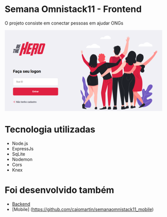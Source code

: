 # Semana Omnistack11 - Frontend

O projeto consiste em conectar pessoas em ajudar ONGs

![](https://github.com//caiomartin/semanaomnistack11_frontend/blob/master/src/assets/logon.png?raw=true)

# Tecnologia utilizadas

- Node.js	
- ExpressJs	
- SqLite	
- Nodemon	
- Cors	
- Knex	


# Foi desenvolvido também
- [Backend](https://github.com/caiomartin/semanaomnistack11_backend)
- [Mobile] (https://github.com/caiomartin/semanaomnistack11_mobile)
